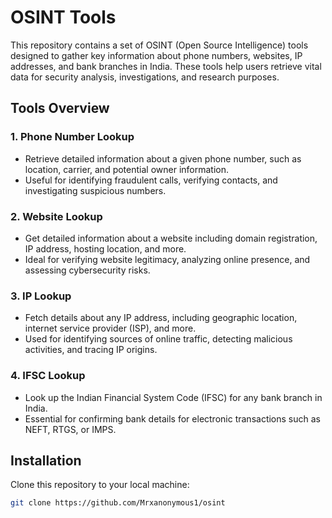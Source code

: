 # OSINT Tools

This repository contains a set of OSINT (Open Source Intelligence) tools designed to gather key information about phone numbers, websites, IP addresses, and bank branches in India. These tools help users retrieve vital data for security analysis, investigations, and research purposes.

## Tools Overview

### 1. Phone Number Lookup
- Retrieve detailed information about a given phone number, such as location, carrier, and potential owner information.
- Useful for identifying fraudulent calls, verifying contacts, and investigating suspicious numbers.

### 2. Website Lookup
- Get detailed information about a website including domain registration, IP address, hosting location, and more.
- Ideal for verifying website legitimacy, analyzing online presence, and assessing cybersecurity risks.

### 3. IP Lookup
- Fetch details about any IP address, including geographic location, internet service provider (ISP), and more.
- Used for identifying sources of online traffic, detecting malicious activities, and tracing IP origins.

### 4. IFSC Lookup
- Look up the Indian Financial System Code (IFSC) for any bank branch in India.
- Essential for confirming bank details for electronic transactions such as NEFT, RTGS, or IMPS.

## Installation

Clone this repository to your local machine:

```bash
git clone https://github.com/Mrxanonymous1/osint
